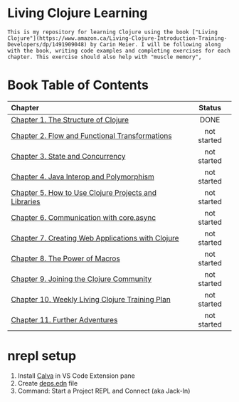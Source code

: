 # Living Clojure Learning
    This is my repository for learning Clojure using the book ["Living Clojure"](https://www.amazon.ca/Living-Clojure-Introduction-Training-Developers/dp/1491909048) by Carin Meier. I will be following along with the book, writing code examples and completing exercises for each chapter. This exercise should also help with "muscle memory",
    
# Book Table of Contents
| Chapter | Status |
| :--- | :---: |   
|[Chapter 1. The Structure of Clojure](src/clj/lc_ch1/core.clj) | DONE
|[Chapter 2. Flow and Functional Transformations](src/clj/lc_ch2/core.clj) | not started
|[Chapter 3. State and Concurrency](src/clj/lc_ch3/core.clj) | not started
|[Chapter 4. Java Interop and Polymorphism](src/clj/lc_ch4/core.clj) | not started
|[Chapter 5. How to Use Clojure Projects and Libraries](src/clj/lc_ch5/core.clj) | not started
|[Chapter 6. Communication with core.async](src/clj/lc_ch6/core.clj) | not started
|[Chapter 7. Creating Web Applications with Clojure](src/clj/lc_ch7/core.clj) | not started
|[Chapter 8. The Power of Macros](src/clj/lc_ch8/core.clj) | not started
|[Chapter 9. Joining the Clojure Community](src/clj/lc_ch9/core.clj) | not started
|[Chapter 10. Weekly Living Clojure Training Plan](src/clj/lc_ch10/core.clj) | not started
|[Chapter 11. Further Adventures](src/clj/lc_ch11/core.clj) | not started

# nrepl setup
1. Install [Calva](https://calva.io/) in VS Code Extension pane
1. Create [deps.edn](deps.edn) file
1. Command: Start a Project REPL and Connect (aka Jack-In)